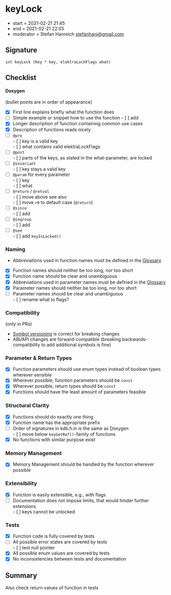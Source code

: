 # keyLock

- start = 2021-02-21 21:45
- end = 2021-02-21 22:05
- moderator = Stefan Hanreich <stefanhani@gmail.com>

## Signature

`int keyLock (Key * key, elektraLockFlags what)`

## Checklist

#### Doxygen

(bullet points are in order of appearance)

- [x] First line explains briefly what the function does
- [ ] Simple example or snippet how to use the function
      - [ ] add
- [x] Longer description of function containing common use cases
- [x] Description of functions reads nicely
- [ ] `@pre`  
      - [ ] key is a valid key  
      - [ ] what contains valid elektraLockFlags  
- [ ] `@post`  
      - [ ] parts of the keys, as stated in the what-parameter, are locked  
- [ ] `@invariant`  
      - [ ] key stays a valid key  
- [ ] `@param` for every parameter  
      - [ ] key  
      - [ ] what  
- [ ] `@return` / `@retval`  
      - [ ] move above see also  
      - [ ] move `>0` to default case (`@return`)  
- [ ] `@since`  
      - [ ] add  
- [ ] `@ingroup`  
      - [ ] add  
- [ ] `@see`  
      - [ ] add `keyIsLocked()`  

### Naming

- Abbreviations used in function names must be defined in the
      [Glossary](/doc/help/elektra-glossary.md)
- [x] Function names should neither be too long, nor too short
- [x] Function name should be clear and unambiguous
- [x] Abbreviations used in parameter names must be defined in the
      [Glossary](/doc/help/elektra-glossary.md)
- [x] Parameter names should neither be too long, nor too short
- [ ] Parameter names should be clear and unambiguous  
      - [ ] rename what to flags?

### Compatibility

(only in PRs)

- [Symbol versioning](/doc/dev/symbol-versioning.md)
      is correct for breaking changes
- ABI/API changes are forward-compatible (breaking backwards-compatibility
      to add additional symbols is fine)

### Parameter & Return Types

- [x] Function parameters should use enum types instead of boolean types
      wherever sensible
- [x] Wherever possible, function parameters should be `const`
- [x] Wherever possible, return types should be `const`
- [x] Functions should have the least amount of parameters feasible

### Structural Clarity

- [x] Functions should do exactly one thing
- [x] Function name has the appropriate prefix
- [ ] Order of signatures in kdb.h.in is the same as Doxygen  
      - [ ] move below `keyGetRef()`-family of functions
- [x] No functions with similar purpose exist

### Memory Management

- [x] Memory Management should be handled by the function wherever possible

### Extensibility

- [x] Function is easily extensible, e.g., with flags
- [ ] Documentation does not impose limits, that would hinder further extensions  
      - [ ] keys cannot be unlocked

### Tests

- [x] Function code is fully covered by tests
- [ ] All possible error states are covered by tests  
      - [ ] test null pointer  
- [x] All possible enum values are covered by tests
- [x] No inconsistencies between tests and documentation

## Summary
Also check return values of function in tests